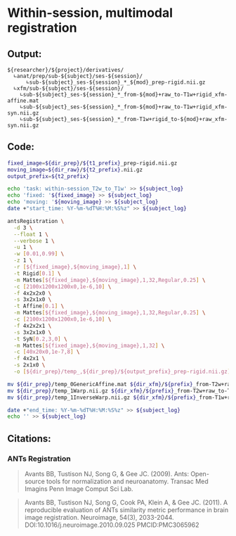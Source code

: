 # Within-session, multimodal registration
## Output:
```
${researcher}/${project}/derivatives/
  ∟anat/prep/sub-${subject}/ses-${session}/
      ∟sub-${subject}_ses-${session}_*_${mod}_prep-rigid.nii.gz
  ∟xfm/sub-${subject}/ses-${session}/
    ∟sub-${subject}_ses-${session}_*_from-${mod}+raw_to-T1w+rigid_xfm-affine.mat
    ∟sub-${subject}_ses-${session}_*_from-${mod}+raw_to-T1w+rigid_xfm-syn.nii.gz
    ∟sub-${subject}_ses-${session}_*_from-T1w+rigid_to-${mod}+raw_xfm-syn.nii.gz
```
## Code:
```bash
fixed_image=${dir_prep}/${t1_prefix}_prep-rigid.nii.gz
moving_image=${dir_raw}/${t2_prefix}.nii.gz
output_prefix=${t2_prefix}

echo 'task: within-session_T2w_to_T1w' >> ${subject_log}
echo 'fixed: '${fixed_image} >> ${subject_log}
echo 'moving: '${moving_image} >> ${subject_log}
date +"start_time: %Y-%m-%dT%H:%M:%S%z" >> ${subject_log}

antsRegistration \
  -d 3 \
  --float 1 \
  --verbose 1 \
  -u 1 \
  -w [0.01,0.99] \
  -z 1 \
  -r [${fixed_image},${moving_image},1] \
  -t Rigid[0.1] \
  -m Mattes[${fixed_image},${moving_image},1,32,Regular,0.25] \
  -c [2100x1200x1200x0,1e-6,10] \
  -f 4x2x2x0 \
  -s 3x2x1x0 \
  -t Affine[0.1] \
  -m Mattes[${fixed_image},${moving_image},1,32,Regular,0.25] \
  -c [2100x1200x1200x0,1e-6,10] \
  -f 4x2x2x1 \
  -s 3x2x1x0 \
  -t SyN[0.2,3,0] \
  -m Mattes[${fixed_image},${moving_image},1,32] \
  -c [40x20x0,1e-7,8] \
  -f 4x2x1 \
  -s 2x1x0 \
  -o [${dir_prep}/temp_,${dir_prep}/${output_prefix}_prep-rigid.nii.gz]

mv ${dir_prep}/temp_0GenericAffine.mat ${dir_xfm}/${prefix}_from-T2w+raw_to-T1w+rigid_xfm-affine.mat
mv ${dir_prep}/temp_1Warp.nii.gz ${dir_xfm}/${prefix}_from-T2w+raw_to-T1w+rigid_xfm-syn.nii.gz
mv ${dir_prep}/temp_1InverseWarp.nii.gz ${dir_xfm}/${prefix}_from-T1w+rigid_to-T2w+raw_xfm-syn.nii.gz

date +"end_time: %Y-%m-%dT%H:%M:%S%z" >> ${subject_log}
echo '' >> ${subject_log}
```

## Citations:
### ANTs Registration
>Avants BB, Tustison NJ, Song G, & Gee JC. (2009). Ants: Open-source tools for normalization and neuroanatomy. Transac Med Imagins Penn Image Comput Sci Lab.

>Avants BB, Tustison NJ, Song G, Cook PA, Klein A, & Gee JC. (2011). A reproducible evaluation of ANTs similarity metric performance in brain image registration. Neuroimage, 54(3), 2033-2044. DOI:10.1016/j.neuroimage.2010.09.025 PMCID:PMC3065962
